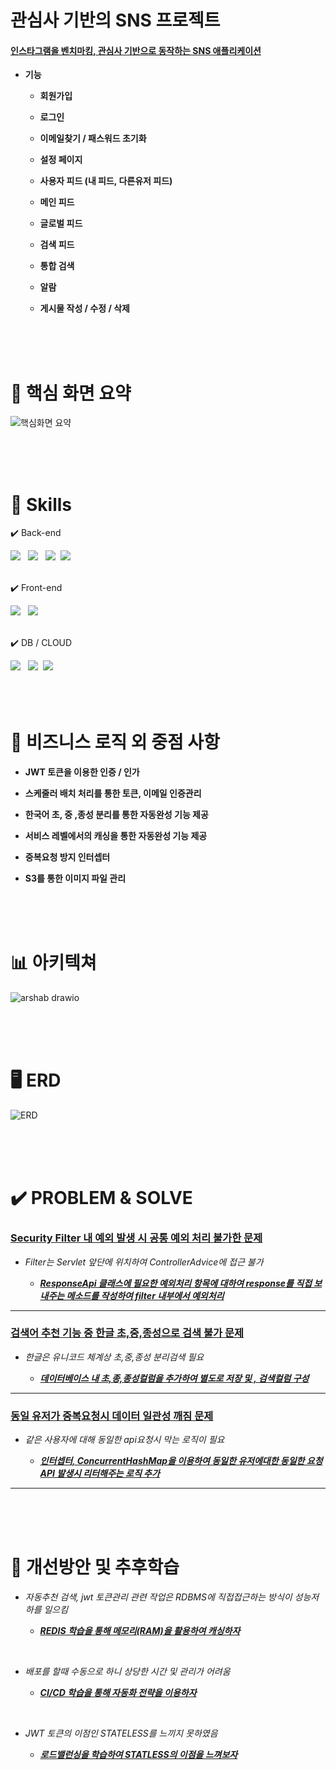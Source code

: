# 관심사 기반의 SNS 프로젝트
 
 


 
 <h4><u>인스타그램을 벤치마킹, 관심사 기반으로 동작하는 SNS 애플리케이션</u></h4>

 - **기능**

   - **회원가입** 

   - **로그인**

   - **이메일찾기 / 패스워드 초기화**

   - **설정 페이지**
   - **사용자 피드 (내 피드, 다른유저 피드)**

   - **메인 피드**

   - **글로벌 피드**

   - **검색 피드**

   - **통합 검색** 

   - **알람**

   - **게시물 작성 / 수정 / 삭제**

      






<br>
<br>
<br>








  # 📝 핵심 화면 요약 

 
![핵심화면 요약 ](https://github.com/user-attachments/assets/5642d190-ae05-4548-9510-52fc79bbdf08)



<br>
<br>
<br>














 # 🔧 Skills

   ✔️ Back-end
 
   
 <div>
       <span><img src="https://img.shields.io/badge/springboot-6DB33F?style=for-the-badge&logo=springboot&logoColor=white"></span> &nbsp
       <span><img src="https://img.shields.io/badge/JWT-black?style=for-the-badge&logo=JSON%20web%20tokens"></span> &nbsp
       <span> <img src="https://img.shields.io/badge/Spring Security-6DB33F?style=for-the-badge&logo=Spring Security&logoColor=white"></span>&nbsp
       <span> <img src="https://img.shields.io/badge/MyBatis-DC382D?style=for-the-badge&logo=mybatis&logoColor=white"></span>   
      </div>

<br>



   ✔️ Front-end
<div>  <span><img src="https://img.shields.io/badge/vuejs-%2335495e.svg?style=for-the-badge&logo=vuedotjs&logoColor=%234FC08D"></span> &nbsp    
      <span><img src="https://img.shields.io/badge/Vuetify-1867C0?style=for-the-badge&logo=vuetify&logoColor=AEDDFF"></span>
 </div>   
     
<br>


   ✔️ DB / CLOUD



 <div>  <span><img src="https://img.shields.io/badge/MySQL-4479A1?style=for-the-badge&logo=MySQL&logoColor=white"></span> &nbsp
   <span><img src="https://img.shields.io/badge/Amazon%20S3-569A31?style=for-the-badge&logo=Amazon%20S3&logoColor=white"></span>&nbsp
  <span><img src="https://img.shields.io/badge/Amazon_RDS-527FFF?style=for-the-badge&logo=amazonaws&logoColor=white"></span>
</div>

   



<br>
<br>
<br>












  # 📝 비즈니스 로직 외 중점 사항 

 - **JWT 토큰을 이용한 인증 / 인가** 

  - **스케줄러 배치 처리를 통한 토큰, 이메일 인증관리**

   - **한국어 초, 중 ,종성 분리를 통한 자동완성 기능 제공** 

  - **서비스 레벨에서의 캐싱을 통한 자동완성 기능 제공** 

   - **중복요청 방지 인터셉터** 

   - **S3를 통한 이미지 파일 관리** 

    


<br>
<br>
<br>














#  📊 아키텍쳐

 ![arshab drawio](https://github.com/user-attachments/assets/6614b392-cbff-4ad1-8c00-a42ecde47cad)





<br>
<br>
<br>








 # 🖥️ ERD


![ERD](https://github.com/user-attachments/assets/8191d2ab-1412-49a1-a07d-33acf142b9aa)








<br>
<br>
<br>







# ✔️ PROBLEM & SOLVE

### <u>**Security Filter 내 예외 발생 시 공통 예외 처리 불가한 문제**</u> 

- *Filter는  Servlet 앞단에 위치하여 ControllerAdvice에 접근 불가* 

  - <u>***ResponseApi 클래스에 필요한 예외처리 항목에 대하여 response를 직접 보내주는 메소드를 작성하여 filter 내부에서 예외처리***</u> 
---

### <u>**검색어 추천 기능 중 한글 초,중,종성으로 검색 불가 문제**</u> 

- *한글은 유니코드 체계상 초,중,종성 분리검색 필요* 

  - <u>***데이터베이스 내 초,종,종성컬럼을 추가하여 별도로 저장 및 , 검색컬럼 구성***</u> 
---

### <u>**동일 유저가 중복요청시 데이터 일관성 깨짐 문제**</u> 

- *같은 사용자에 대해 동일한 api요청시 막는 로직이 필요* 

  - <u>***인터셉터, ConcurrentHashMap을 이용하여 동일한 유저에대한 동일한 요청API 발생시 리터해주는 로직 추가***</u>
---









<br>
<br>
<br>
















# 📝 개선방안 및 추후학습



- *자동추천 검색, jwt 토큰관리 관련 작업은 RDBMS에 직접접근하는 방식이 성능저하를 일으킴* 

  - <u>***REDIS 학습을 통해 메모리(RAM)을 활용하여 캐싱하자***</u> 

<br>


- *배포를 할때 수동으로 하니 상당한 시간 및 관리가 어려움* 

  - <u>***CI/CD 학습을 통해 자동화 전략을 이용하자***</u> 

<br>

- *JWT 토큰의 이점인 STATELESS를 느끼지 못하였음* 

  - <u>***로드밸런싱을 학습하여 STATLESS의 이점을 느껴보자***</u>
    
